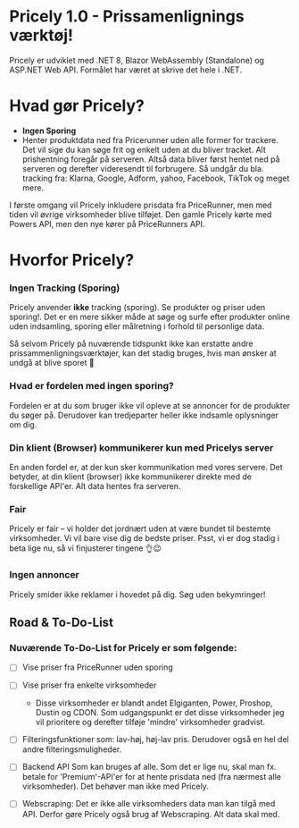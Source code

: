 

# Pricely 1.0 - Prissamenlignings værktøj!
Pricely er udviklet med .NET 8, Blazor WebAssembly (Standalone) og ASP.NET Web API. Formålet har været at skrive det hele i .NET.
# Hvad gør Pricely?
- **Ingen Sporing**
- Henter produktdata ned fra Pricerunner uden alle former for trackere. Det vil sige du kan søge frit og enkelt uden at du bliver tracket. Alt prishentning foregår på serveren. Altså data bliver først hentet ned på serveren og derefter videresendt til forbrugere. Så undgår du bla. tracking fra: Klarna, Google, Adform, yahoo, Facebook, TikTok og meget mere.

I første omgang vil Pricely inkludere prisdata fra PriceRunner, men med tiden vil øvrige virksomheder blive tilføjet. Den gamle Pricely kørte med Powers API, men den nye kører på PriceRunners API.

# Hvorfor Pricely?

### Ingen Tracking (Sporing)
Pricely anvender  **ikke** tracking (sporing). Se produkter og priser uden sporing!. Det er en mere sikker måde at søge og surfe efter produkter online uden indsamling, sporing eller målretning i forhold til personlige data.

Så selvom Pricely på nuværende tidspunkt ikke kan erstatte andre prissammenligningsværktøjer, kan det stadig bruges, hvis man ønsker at undgå at blive sporet 🙂  
  
### Hvad er fordelen med ingen sporing? 
Fordelen er at du som bruger ikke vil opleve at se annoncer for de produkter du søger på. Derudover kan tredjeparter heller ikke indsamle oplysninger om dig.

### Din klient (Browser) kommunikerer kun med Pricelys server  
En anden fordel er, at der kun sker kommunikation med vores servere. Det betyder, at din klient (browser) ikke kommunikerer direkte med de forskellige API'er. Alt data hentes fra serveren.

### Fair

Pricely er fair – vi holder det jordnært uden at være bundet til bestemte virksomheder. Vi vil bare vise dig de bedste priser. Psst, vi er dog stadig i beta lige nu, så vi finjusterer tingene 👌😉

### Ingen annoncer

Pricely smider ikke reklamer i hovedet på dig. Søg uden bekymringer!

## Road & To-Do-List 
### Nuværende To-Do-List for Pricely er som følgende:
- [ ] Vise priser fra PriceRunner uden sporing
- [ ] Vise priser fra enkelte virksomheder
	- Disse virksomheder er blandt andet Elgiganten, Power, Proshop, Dustin og CDON. Som udgangspunkt er det disse virksomheder jeg vil prioritere og derefter tilføje 'mindre' virksomheder gradvist.
- [ ] Filteringsfunktioner som: lav-høj, høj-lav pris. Derudover også en hel del andre filteringsmuligheder.
- [ ] Backend API Som kan bruges af alle. 
	Som det er lige nu, skal man fx. betale for 'Premium'-API'er for at hente prisdata ned (fra nærmest alle virksomheder). Det behøver man ikke med Pricely.
- [ ] Webscraping: 
Det er ikke alle virksomheders data man kan tilgå med API. Derfor gøre Pricely også brug af Webscraping. Alt data skal med.



